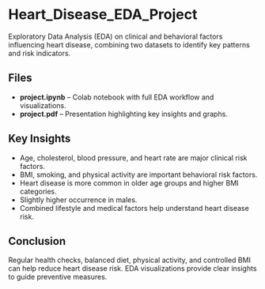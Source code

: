 # Heart_Disease_EDA_Project

Exploratory Data Analysis (EDA) on clinical and behavioral factors influencing heart disease, combining two datasets to identify key patterns and risk indicators.

## Files

- **project.ipynb** – Colab notebook with full EDA workflow and visualizations.  
- **project.pdf** – Presentation highlighting key insights and graphs.

## Key Insights

- Age, cholesterol, blood pressure, and heart rate are major clinical risk factors.  
- BMI, smoking, and physical activity are important behavioral risk factors.  
- Heart disease is more common in older age groups and higher BMI categories.  
- Slightly higher occurrence in males.  
- Combined lifestyle and medical factors help understand heart disease risk.

## Conclusion

Regular health checks, balanced diet, physical activity, and controlled BMI can help reduce heart disease risk. EDA visualizations provide clear insights to guide preventive measures.
